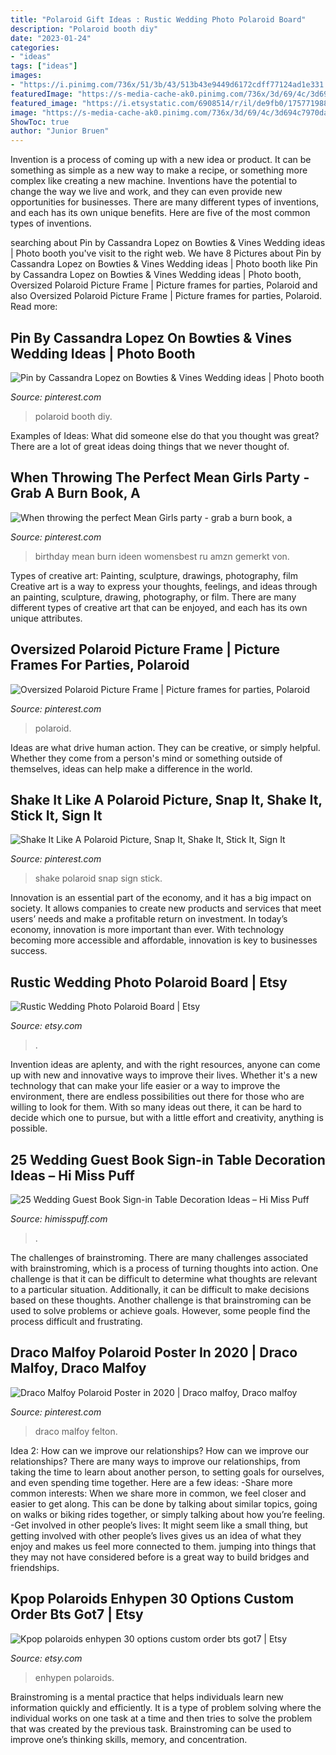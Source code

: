 ```yaml
---
title: "Polaroid Gift Ideas : Rustic Wedding Photo Polaroid Board"
description: "Polaroid booth diy"
date: "2023-01-24"
categories:
- "ideas"
tags: ["ideas"]
images:
- "https://i.pinimg.com/736x/51/3b/43/513b43e9449d6172cdff77124ad1e331.jpg"
featuredImage: "https://s-media-cache-ak0.pinimg.com/736x/3d/69/4c/3d694c7970dac85d9ac861dec8d13ca9.jpg"
featured_image: "https://i.etsystatic.com/6908514/r/il/de9fb0/1757719881/il_794xN.1757719881_59zb.jpg"
image: "https://s-media-cache-ak0.pinimg.com/736x/3d/69/4c/3d694c7970dac85d9ac861dec8d13ca9.jpg"
ShowToc: true
author: "Junior Bruen"
---
```



Invention is a process of coming up with a new idea or product. It can be something as simple as a new way to make a recipe, or something more complex like creating a new machine. Inventions have the potential to change the way we live and work, and they can even provide new opportunities for businesses. There are many different types of inventions, and each has its own unique benefits. Here are five of the most common types of inventions.

	

		
searching about Pin by Cassandra Lopez on Bowties &amp; Vines Wedding ideas | Photo booth you've visit to the right web. We have 8 Pictures about Pin by Cassandra Lopez on Bowties &amp; Vines Wedding ideas | Photo booth like Pin by Cassandra Lopez on Bowties &amp; Vines Wedding ideas | Photo booth, Oversized Polaroid Picture Frame | Picture frames for parties, Polaroid and also Oversized Polaroid Picture Frame | Picture frames for parties, Polaroid. Read more:
		
    
## Pin By Cassandra Lopez On Bowties &amp; Vines Wedding Ideas | Photo Booth

<img loading=lazy src="https://i.pinimg.com/originals/04/af/79/04af79f87bb2f5b01665f163540044fa.jpg" onerror="this.onerror=null;this.src='https://tse3.mm.bing.net/th?id=OIP.XRHYMkeSup6DtfTpaR9-CQHaLH&amp;pid=15.1';" alt="Pin by Cassandra Lopez on Bowties &amp; Vines Wedding ideas | Photo booth">

_Source: pinterest.com_

>polaroid booth diy. 

	

Examples of Ideas: What did someone else do that you thought was great?
There are a lot of great ideas doing things that we never thought of.

    
## When Throwing The Perfect Mean Girls Party - Grab A Burn Book, A

<img loading=lazy src="https://s-media-cache-ak0.pinimg.com/736x/3d/69/4c/3d694c7970dac85d9ac861dec8d13ca9.jpg" onerror="this.onerror=null;this.src='https://tse4.mm.bing.net/th?id=OIP.MXF1OOWYMAT_e0hG154a5QHaNd&amp;pid=15.1';" alt="When throwing the perfect Mean Girls party - grab a burn book, a">

_Source: pinterest.com_

>birthday mean burn ideen womensbest ru amzn gemerkt von. 

	

Types of creative art: Painting, sculpture, drawings, photography, film
Creative art is a way to express your thoughts, feelings, and ideas through an painting, sculpture, drawing, photography, or film. There are many different types of creative art that can be enjoyed, and each has its own unique attributes.

    
## Oversized Polaroid Picture Frame | Picture Frames For Parties, Polaroid

<img loading=lazy src="https://i.pinimg.com/736x/f4/2f/37/f42f37a3c635ee6ccd9818fcdfe1bb4e--polaroid-picture-frame-polaroid-pictures.jpg" onerror="this.onerror=null;this.src='https://tse3.mm.bing.net/th?id=OIP.72o-0OlJT3ZzYjeKiN3XswHaJ3&amp;pid=15.1';" alt="Oversized Polaroid Picture Frame | Picture frames for parties, Polaroid">

_Source: pinterest.com_

>polaroid. 

	

Ideas are what drive human action. They can be creative, or simply helpful. Whether they come from a person's mind or something outside of themselves, ideas can help make a difference in the world.

    
## Shake It Like A Polaroid Picture, Snap It, Shake It, Stick It, Sign It

<img loading=lazy src="https://i.pinimg.com/736x/51/3b/43/513b43e9449d6172cdff77124ad1e331.jpg" onerror="this.onerror=null;this.src='https://tse2.mm.bing.net/th?id=OIP.srjObvVU8ibiEgNdgrZXpgHaF6&amp;pid=15.1';" alt="Shake It Like A Polaroid Picture, Snap It, Shake It, Stick It, Sign It">

_Source: pinterest.com_

>shake polaroid snap sign stick. 

	

Innovation is an essential part of the economy, and it has a big impact on society. It allows companies to create new products and services that meet users’ needs and make a profitable return on investment. In today’s economy, innovation is more important than ever. With technology becoming more accessible and affordable, innovation is key to businesses success.

    
## Rustic Wedding Photo Polaroid Board | Etsy

<img loading=lazy src="https://i.etsystatic.com/6908514/r/il/de9fb0/1757719881/il_794xN.1757719881_59zb.jpg" onerror="this.onerror=null;this.src='https://tse2.mm.bing.net/th?id=OIP.TeupLFqix8bO8dCigAzdAAHaJ4&amp;pid=15.1';" alt="Rustic Wedding Photo Polaroid Board | Etsy">

_Source: etsy.com_

>. 

	

Invention ideas are aplenty, and with the right resources, anyone can come up with new and innovative ways to improve their lives. Whether it's a new technology that can make your life easier or a way to improve the environment, there are endless possibilities out there for those who are willing to look for them. With so many ideas out there, it can be hard to decide which one to pursue, but with a little effort and creativity, anything is possible.

    
## 25 Wedding Guest Book Sign-in Table Decoration Ideas – Hi Miss Puff

<img loading=lazy src="https://www.himisspuff.com/wp-content/uploads/2018/09/rustic-barn-wedding-guest-book-sign-in-table-decor.jpg" onerror="this.onerror=null;this.src='https://tse2.mm.bing.net/th?id=OIP.RIPEk0o6Y2cX1f1JFVkqgwHaLG&amp;pid=15.1';" alt="25 Wedding Guest Book Sign-in Table Decoration Ideas – Hi Miss Puff">

_Source: himisspuff.com_

>. 

	

The challenges of brainstroming.
There are many challenges associated with brainstroming, which is a process of turning thoughts into action. One challenge is that it can be difficult to determine what thoughts are relevant to a particular situation. Additionally, it can be difficult to make decisions based on these thoughts. Another challenge is that brainstroming can be used to solve problems or achieve goals. However, some people find the process difficult and frustrating.

    
## Draco Malfoy Polaroid Poster In 2020 | Draco Malfoy, Draco Malfoy

<img loading=lazy src="https://i.pinimg.com/736x/82/9b/8d/829b8d139ee9c5271ecc327b887ae69d.jpg" onerror="this.onerror=null;this.src='https://tse1.mm.bing.net/th?id=OIP.uQobD8PFxM6bgKKL1gPX-AHaLI&amp;pid=15.1';" alt="Draco Malfoy Polaroid Poster in 2020 | Draco malfoy, Draco malfoy">

_Source: pinterest.com_

>draco malfoy felton. 

	

Idea 2: How can we improve our relationships?
How can we improve our relationships? There are many ways to improve our relationships, from taking the time to learn about another person, to setting goals for ourselves, and even spending time together. Here are a few ideas: 
-Share more common interests: When we share more in common, we feel closer and easier to get along. This can be done by talking about similar topics, going on walks or biking rides together, or simply talking about how you’re feeling. 
-Get involved in other people’s lives: It might seem like a small thing, but getting involved with other people’s lives gives us an idea of what they enjoy and makes us feel more connected to them. jumping into things that they may not have considered before is a great way to build bridges and friendships.

    
## Kpop Polaroids Enhypen 30 Options Custom Order Bts Got7 | Etsy

<img loading=lazy src="https://i.etsystatic.com/26252561/r/il/c3daa5/2978473653/il_1140xN.2978473653_4jmy.jpg" onerror="this.onerror=null;this.src='https://tse4.mm.bing.net/th?id=OIP.DYIwysKlaiq-48SU6gTz1QHaJ4&amp;pid=15.1';" alt="Kpop polaroids enhypen 30 options custom order bts got7 | Etsy">

_Source: etsy.com_

>enhypen polaroids. 

	

Brainstroming is a mental practice that helps individuals learn new information quickly and efficiently. It is a type of problem solving where the individual works on one task at a time and then tries to solve the problem that was created by the previous task. Brainstroming can be used to improve one’s thinking skills, memory, and concentration.

